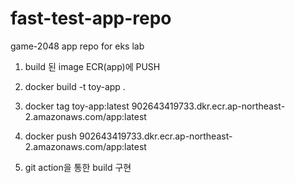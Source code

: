 # fast-test-app-repo
game-2048 app repo for eks lab 


1. build 된 image ECR(app)에 PUSH
  1. docker build -t toy-app .
  2. docker tag toy-app:latest 902643419733.dkr.ecr.ap-northeast-2.amazonaws.com/app:latest
  3. docker push 902643419733.dkr.ecr.ap-northeast-2.amazonaws.com/app:latest

2. git action을 통한 build 구현
